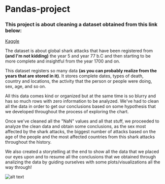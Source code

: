 # Pandas-project

### This project is about cleaning a dataset obtained from this link below:
[Kaggle](https://www.kaggle.com/teajay/global-shark-attacks)

The dataset is about global shark attacks that have been registered from **(and I'm not kidding)** the year 5 and year 77 b.C and then starting to be more
complete and insightful from the year 1700 and on.

This dataset registers so many data **(as you can probably realize from the years that are stored in it)**. It stores complete dates, types of death, country and locations, the activity that the person or people were doing, sex, age, and so on.

All this data comes kind or organized but at the same time is so blurry and has so much rows with zero information to be analyzed.
We've had to clean all the data in order to get our conclusions based on some hypothesis that we developed throughout the process of exploring the chart.

Once we've cleaned all the "NaN" values and all that stuff, we proceeded to analyze the clean data and obtain some conclusions, as the sex most affected by the
shark attacks, the biggest number of attacks based on the age of the people and the most affected countries from this shark attacks throughout the history.

We also created a storytelling at the end to show all the data that we placed our eyes upon and to resume all the conclusions that we obtained through analizing
the data by guiding ourselves with some plots/visualizations all the way through!

![alt text](https://media.makeameme.org/created/data-analysis-had.jpg)
